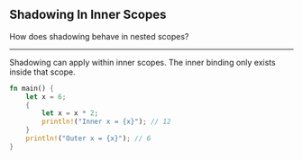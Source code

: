 ## Shadowing In Inner Scopes

How does shadowing behave in nested scopes?

---

Shadowing can apply within inner scopes.
The inner binding only exists inside that scope.

```rust
fn main() {
    let x = 6;
    {
        let x = x * 2;
        println!("Inner x = {x}"); // 12
    }
    println!("Outer x = {x}"); // 6
}
```

